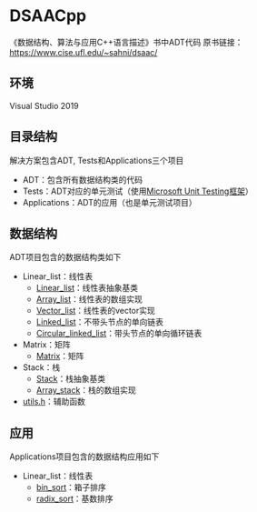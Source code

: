 # DSAACpp
《数据结构、算法与应用C++语言描述》书中ADT代码
原书链接：<https://www.cise.ufl.edu/~sahni/dsaac/>

## 环境
Visual Studio 2019

## 目录结构
解决方案包含ADT, Tests和Applications三个项目
* ADT：包含所有数据结构类的代码
* Tests：ADT对应的单元测试（使用[Microsoft Unit Testing框架](https://docs.microsoft.com/zh-cn/visualstudio/test/how-to-use-microsoft-test-framework-for-cpp?view=vs-2019)）
* Applications：ADT的应用（也是单元测试项目）

## 数据结构
ADT项目包含的数据结构类如下
* Linear_list：线性表
    * [Linear_list](ADT/Linear_list/Linear_list.h)：线性表抽象基类
    * [Array_list](ADT/Linear_list/Array_list.h)：线性表的数组实现
    * [Vector_list](ADT/Linear_list/Vector_list.h)：线性表的vector实现
    * [Linked_list](ADT/Linear_list/Linked_list.h)：不带头节点的单向链表
    * [Circular_linked_list](ADT/Linear_list/Circular_linked_list.h)：带头节点的单向循环链表
* Matrix：矩阵
    * [Matrix](ADT/Matrix/Matrix.h)：矩阵
* Stack：栈
    * [Stack](ADT/Stack/Stack.h)：栈抽象基类
    * [Array_stack](ADT/Stack/Array_stack.h)：栈的数组实现
* [utils.h](ADT/utils.h)：辅助函数

## 应用
Applications项目包含的数据结构应用如下
* Linear_list：线性表
    * [bin_sort](Applications/Linear_list/bin_sort.h)：箱子排序
    * [radix_sort](Applications/Linear_list/radix_sort.h)：基数排序
